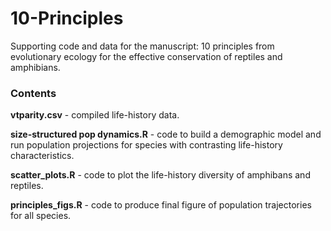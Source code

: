 # 10-Principles

Supporting code and data for the manuscript: 10 principles from evolutionary ecology for the effective conservation of reptiles and amphibians.

### Contents

**vtparity.csv** - compiled life-history data.

**size-structured pop dynamics.R** - code to build a demographic model and run population projections for species with contrasting life-history characteristics.

**scatter_plots.R** - code to plot the life-history diversity of amphibans and reptiles.

**principles_figs.R** - code to produce final figure of population trajectories for all species. 
